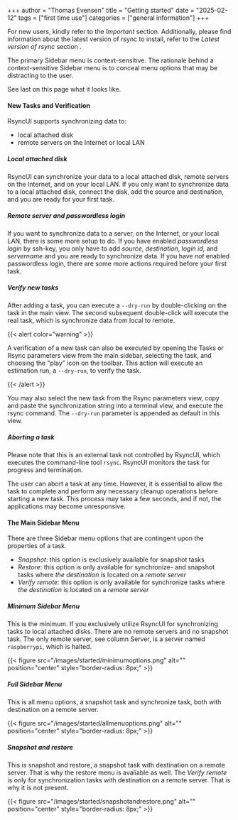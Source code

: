 +++
author = "Thomas Evensen"
title = "Getting started"
date = "2025-02-12"
tags = ["first time use"]
categories = ["general information"]
+++

For new users, kindly refer to the *Important* section. Additionally, please find information about the latest version of rsync to install, refer to the *Latest version of rsync* section .

The primary Sidebar menu is context-sensitive. The rationale behind a context-sensitive Sidebar menu is to conceal menu options that may be distracting to the user. 

See last on this page what it looks like.

#### New Tasks and Verification

RsyncUI supports synchronizing data to:

- local attached disk
- remote servers on the Internet or local LAN

##### Local attached disk

RsyncUI can synchronize your data to a local attached disk, remote servers on the Internet, and on your local LAN. If you only want to synchronize data to a local attached disk, connect the disk, add the source and destination, and you are ready for your first task.

##### Remote server and passwordless login

If you want to synchronize data to a server, on the Internet, or your local LAN, there is some more setup to do. If you have enabled *passwordless login* by ssh-key, you only have to add *source*, *destination*, *login id*, and *servername* and you are ready to synchronize data. If you have *not* enabled passwordless login, there are some more actions required before your first task.

##### Verify new tasks

After adding a task, you can execute a `--dry-run` by double-clicking on the task in the main view. The second subsequent double-click will execute the real task, which is synchronize data from local to remote.

{{< alert color="warning" >}}

A verification of a new task can also be executed by opening the Tasks or Rsync parameters view from the main sidebar, selecting the task, and choosing the "play" icon on the toolbar. This action will execute an estimation run, a `--dry-run`, to verify the task.

{{< /alert >}}

You may also select the new task from the Rsync parameters view, copy and paste the synchronization string into a terminal view, and execute the rsync command. The `--dry-run` parameter is appended as default in this view.

##### Aborting a task

Please note that this is an external task not controlled by RsyncUI, which executes the command-line tool `rsync`. RsyncUI monitors the task for progress and termination.

The user can abort a task at any time. However, it is essential to allow the task to complete and perform any necessary cleanup operations before starting a new task. This process may take a few seconds, and if not, the applications may become unresponsive.

#### The Main Sidebar Menu

There are three Sidebar menu options that are contingent upon the properties of a task. 

- *Snapshot*: this option is exclusively available for snapshot tasks
- *Restore*: this option is only available for synchronize- and snapshot tasks where *the destination* is located on a *remote server*
- *Verify remote*: this option is only available for synchronize tasks where *the destination* is located on a *remote server*

##### Minimum Sidebar Menu

This is the minimum. If you exclusively utilize RsyncUI for synchronizing tasks to local attached disks. There are no remote servers and no snapshot task. The only remote server, see column Server, is a server named `raspberrypi`, which is halted.

{{< figure src="/images/started/minimumoptions.png" alt="" position="center" style="border-radius: 8px;" >}}

##### Full Sidebar Menu

This is all menu options, a snapshot task and synchronize task, both with destination on a remote server.

{{< figure src="/images/started/allmenuoptions.png" alt="" position="center" style="border-radius: 8px;" >}}

##### Snapshot and restore

This is snapshot and restore, a snapshot task with destination on a remote server. That is why the restore menu is avaliable as well. The *Verify remote* is only for synchronization tasks with destination on a remote server. That is why it is not present.

{{< figure src="/images/started/snapshotandrestore.png" alt="" position="center" style="border-radius: 8px;" >}}